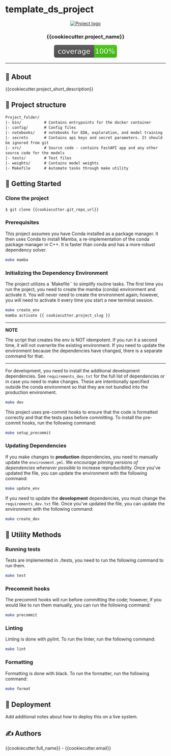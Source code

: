 # template_ds_project

<p align="center">
  <a href="" rel="noopener">
 <img width=200px height=200px src="https://i.imgur.com/6wj0hh6.jpg" alt="Project logo"></a>
</p>

<h3 align="center">{{cookiecutter.project_name}}</h3>

<div align="center">

[![code coverage](coverage.svg "Code coverage")]()

</div>

---

## 🧐 About <a name = "about"></a>

{{cookiecutter.project_short_description}}

## 🔖 Project structure

```
Project_folder/
|- bin/          # Contains entrypoints for the docker container
|- config/       # Config files
|- notebooks/    # notebooks for EDA, exploration, and model training
|- secrets       # Contains api keys and secret parameters. It should be ignored from git
|- src/          # Source code - contains FastAPI app and any other source code for the models
|- tests/        # Test files 
|- weights/      # Contains model weights
|- Makefile      # Automate tasks through make utility
```

## 🏁 Getting Started <a name = "getting_started"></a>

### Clone the project

```bash
$ git clone {{cookiecutter.git_repo_url}}
```

### Prerequisites

This project assumes you have Conda installed as a package manager. It then uses Conda to install Mamba, a re-implementation of the conda package manager in C++. It is faster than conda and has a more robust dependency solver.


```bash
make mamba
```

### Initializing the Dependency Environment

The project utilizes a `Makefile`` to simplify routine tasks. The first time you run the poject, you need to create the mamba (conda) environment and activate it. You will never need to create the environment again; however, you will need to activate it every time you start a new terminal session.

```bash
make create_env
mamba activate {{ cookiecutter.project_slug }}
```

---
**NOTE**

The script that creates the env is NOT idempotent. If you run it a second time, it will not overwrite the existing environment. If you need to update the environment because the dependencies have changed, there is a separate command for that.

---

For development, you need to install the additional development dependencies. See `requirements_dev.txt` for the full list of dependencies or in case you need to make changes. These are intentionally specified outside the conda environment so that they are not bundled into the production environment.

```bash
make dev
```

This project uses pre-commit hooks to ensure that the code is formatted correctly and that the tests pass before committing. To install the pre-commit hooks, run the following command:

```bash
make setup_precommit
```

### Updating Dependencies

If you make changes to **production** dependencies, you need to manually update the `environment.yml`. We *encourage pinning versions of dependencies whenever possible* to increase reproducibility. Once you've updated the file, you can update the environment with the following command:

```bash
make update_env
```

If you need to update the **development** dependencies, you must change the `requirements_dev.txt` file. Once you've updated the file, you can update the environment with the following command:

```bash
make create_dev
```


## 🔧 Utility Methods

### Running tests
Tests are implemented in ./tests, you need to run the following command to run them.

```bash
make test
```

### Precommit hooks

The precommit hooks will run before committing the code; however, if you would like to run them manually, you can run the following command:

```bash
make precommit
```

### Linting

Linting is done with pylint. To run the linter, run the following command:

```bash
make lint
```

### Formatting

Formatting is done with black. To run the formatter, run the following command:

```bash
make format
```

## 🚀 Deployment

Add additional notes about how to deploy this on a live system.

## ✍️ Authors

{{cookiecutter.full_name}} - {{cookiecutter.email}}
